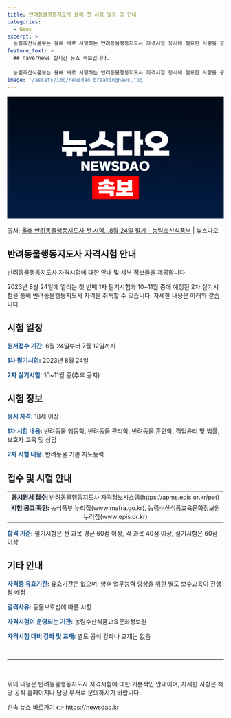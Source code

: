 ```yaml
---
title: 반려동물행동지도사 올해 첫 시험 일정 및 안내
categories:
  - News
excerpt: >
  농림축산식품부는 올해 새로 시행하는 반려동물행동지도사 자격시험 응시에 필요한 사항을 공고하고,제1회 필기시험…
feature_text: >
  ## navernews 실시간 뉴스 속보입니다.

  농림축산식품부는 올해 새로 시행하는 반려동물행동지도사 자격시험 응시에 필요한 사항을 공고하고,제1회 필기시험…
image: '/assets/img/newsdao_breakingnews.jpg'
---
```


![뉴스다오 속보](/assets/img/newsdao_breakingnews.jpg)

<p>출처: <a href="https://newsdao.kr/3920" rel="dofollow">올해 반려동물행동지도사 첫 시험…8월 24일 필기 - 농림축산식품부</a> | 뉴스다오</p>

<h2 data-ke-size="size26">반려동물행동지도사 자격시험 안내</h2>

반려동물행동지도사 자격시험에 대한 안내 및 세부 정보들을 제공합니다.

<p data-ke-size="size16">2023년 8월 24일에 열리는 첫 번째 1차 필기시험과 10~11월 중에 예정된 2차 실기시험을 통해 반려동물행동지도사 자격을 취득할 수 있습니다. 자세한 내용은 아래와 같습니다.</p>

<h2 data-ke-size="size24">시험 일정</h2>

<p data-ke-size="size16"><b><span style="color: #1a5490;">원서접수 기간:</span></b> 6월 24일부터 7월 12일까지</p>
<p data-ke-size="size16"><b><span style="color: #1a5490;">1차 필기시험:</span></b> 2023년 8월 24일</p>
<p data-ke-size="size16"><b><span style="color: #1a5490;">2차 실기시험:</span></b> 10~11월 중(추후 공지)</p>

<h2 data-ke-size="size24">시험 정보</h2>

<p data-ke-size="size16"><b><span style="color: #1a5490;">응시 자격:</span></b> 18세 이상</p>
<p data-ke-size="size16"><b><span style="color: #1a5490;">1차 시험 내용:</span></b> 반려동물 행동학, 반려동물 관리학, 반려동물 훈련학, 직업윤리 및 법률, 보호자 교육 및 상담</p>
<p data-ke-size="size16"><b><span style="color: #1a5490;">2차 시험 내용:</span></b> 반려동물 기본 지도능력</p>

<h2 data-ke-size="size24">접수 및 시험 안내</h2>

<table>
  <tr>
    <td style="text-align: center; height: 17px;"><b><span style="background-color: #21538527;">응시원서 접수:</span></b> 반려동물행동지도사 자격정보시스템(https://apms.epis.or.kr/pet)</td>
  </tr>
  <tr>
    <td style="text-align: center; height: 17px;"><b><span style="background-color: #21538527;">시험 공고 확인:</span></b> 농식품부 누리집(www.mafra.go.kr), 농림수산식품교육문화정보원 누리집(www.epis.or.kr)</td>
  </tr>
</table>

<p data-ke-size="size16"><b><span style="color: #1a5490;">합격 기준:</span></b> 필기시험은 전 과목 평균 60점 이상, 각 과목 40점 이상, 실기시험은 60점 이상</p>

<h2 data-ke-size="size24">기타 안내</h2>

<p data-ke-size="size16"><b><span style="color: #1a5490;">자격증 유효기간:</span></b> 유효기간은 없으며, 향후 업무능력 향상을 위한 별도 보수교육이 진행될 예정</p>
<p data-ke-size="size16"><b><span style="color: #1a5490;">결격사유:</span></b> 동물보호법에 따른 사항</p>
<p data-ke-size="size16"><b><span style="color: #1a5490;">자격시험이 운영되는 기관:</span></b> 농림수산식품교육문화정보원</p>
<p data-ke-size="size16"><b><span style="color: #1a5490;">자격시험 대비 강좌 및 교재:</span></b> 별도 공식 강좌나 교재는 없음</p>

<p data-ke-size="size16">&nbsp;</p>
<hr>
<p data-ke-size="size16">&nbsp;</p>

위의 내용은 반려동물행동지도사 자격시험에 대한 기본적인 안내이며, 자세한 사항은 해당 공식 홈페이지나 담당 부서로 문의하시기 바랍니다. 

신속 뉴스 바로가기 👉 <a href="https://newsdao.kr" rel="dofollow">https://newsdao.kr</a>


